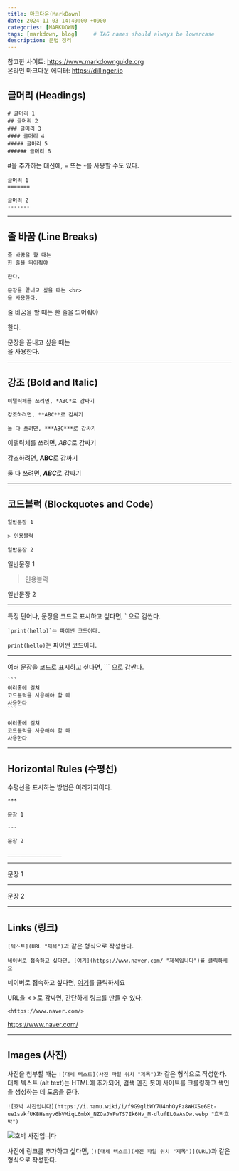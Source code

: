 ```yaml
---
title: 마크다운(MarkDown)
date: 2024-11-03 14:40:00 +0900
categories: [MARKDOWN]
tags: [markdown, blog]     # TAG names should always be lowercase
description: 문법 정리
---
```


참고한 사이트: <https://www.markdownguide.org> <br>
온라인 마크다운 에디터: <https://dillinger.io>

## 글머리 (Headings)

``` 
# 글머리 1
## 글머리 2
### 글머리 3
#### 글머리 4
##### 글머리 5
###### 글머리 6
```

\#을 추가하는 대신에, \= 또는 \-를 사용할 수도 있다.
```
글머리 1
=======

글머리 2
-------
```
***

## 줄 바꿈 (Line Breaks)
```
줄 바꿈을 할 때는 
한 줄을 띄어줘야

한다.

문장을 끝내고 싶을 때는 <br>
을 사용한다.
```

줄 바꿈을 할 때는 
한 줄을 띄어줘야

한다.

문장을 끝내고 싶을 때는 <br>
을 사용한다.

***

## 강조 (Bold and Italic)
```
이탤릭체를 쓰려면, *ABC*로 감싸기

강조하려면, **ABC**로 감싸기

둘 다 쓰려면, ***ABC***로 감싸기
```

이탤릭체를 쓰려면, *ABC*로 감싸기

강조하려면, **ABC**로 감싸기

둘 다 쓰려면, ***ABC***로 감싸기

***

## 코드블럭 (Blockquotes and Code)
```
일반문장 1

> 인용블럭

일반문장 2
```
일반문장 1

> 인용블럭

일반문장 2

***

특정 단어나, 문장을 코드로 표시하고 싶다면, \` 으로 감싼다.
```
`print(hello)`는 파이썬 코드이다.
```
`print(hello)`는 파이썬 코드이다.

***

여러 문장을 코드로 표시하고 싶다면, \`\`\` 으로 감싼다.
````
```
여러줄에 걸쳐
코드블럭을 사용해야 할 때
사용한다
```
````

```
여러줄에 걸쳐
코드블럭을 사용해야 할 때
사용한다
```

***

## Horizontal Rules (수평선)

수평선을 표시하는 방법은 여러가지이다.

```
***

문장 1

---

문장 2

_________________
```

***

문장 1

---

문장 2

_________________

## Links (링크)
`[텍스트](URL "제목")`과 같은 형식으로 작성한다.

```
네이버로 접속하고 싶다면, [여기](https://www.naver.com/ "제목입니다")를 클릭하세요
```

네이버로 접속하고 싶다면, [여기](https://www.naver.com/ "제목입니다")를 클릭하세요

URL을 \< \>로 감싸면, 간단하게 링크를 만들 수 있다.

```
<https://www.naver.com/>
```

<https://www.naver.com/>

***

## Images (사진)
사진을 첨부할 때는 `![대체 텍스트](사진 파일 위치 "제목")`과 같은 형식으로 작성한다. <br>
대체 텍스트 (alt text)는 HTML에 추가되어, 검색 엔진 봇이 사이트를 크롤링하고 색인을 생성하는 데 도움을 준다.

```
![호박 사진입니다](https://i.namu.wiki/i/f9G9glbWY7U4nhOyFz8WHXSe6Et-ue1svkfUKBHsmyv6bVMiqL6mbX_NZOaJWFwTS7Ek6Hv_M-dlufEL0aAsOw.webp "호박호박")
```

![호박 사진입니다](https://i.namu.wiki/i/f9G9glbWY7U4nhOyFz8WHXSe6Et-ue1svkfUKBHsmyv6bVMiqL6mbX_NZOaJWFwTS7Ek6Hv_M-dlufEL0aAsOw.webp "호박호박")

사진에 링크를 추가하고 싶다면, `[![대체 텍스트](사진 파일 위치 "제목")](URL)`과 같은 형식으로 작성한다.